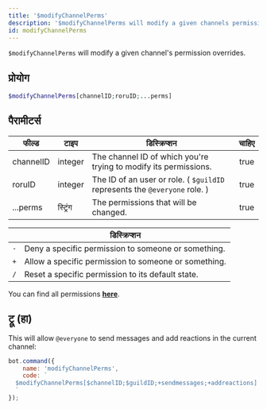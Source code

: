 ```yaml
---
title: '$modifyChannelPerms'
description: '$modifyChannelPerms will modify a given channels permission overrides.'
id: modifyChannelPerms
---
```


`$modifyChannelPerms` will modify a given channel's permission overrides.

## प्रोयोग

```php
$modifyChannelPerms[channelID;roruID;...perms]
```

## पैरामीटर्स

| फील्ड     | टाइप     | डिस्क्रिप्शन                                                               | चाहिए |
| --------- | -------- | -------------------------------------------------------------------------- |:-----:|
| channelID | integer  | The channel ID of which you're trying to modify its permissions.           | true  |
| roruID    | integer  | The ID of an user or role. ( `$guildID` represents the `@everyone` role. ) | true  |
| ...perms  | स्ट्रिंग | The permissions that will be changed.                                      | true  |

|     | डिस्क्रिप्शन                                         |
| --- | ---------------------------------------------------- |
| `-` | Deny a specific permission to someone or something.  |
| `+` | Allow a specific permission to someone or something. |
| `/` | Reset a specific permission to its default state.    |

You can find all permissions __[here](../../guides/Client/2permissionsintents.md)__.

## ट्रू (हा)

This will allow `@everyone` to send messages and add reactions in the current channel:

```javascript
bot.command({
    name: 'modifyChannelPerms',
    code: `
  $modifyChannelPerms[$channelID;$guildID;+sendmessages;+addreactions]
  `
});
```
